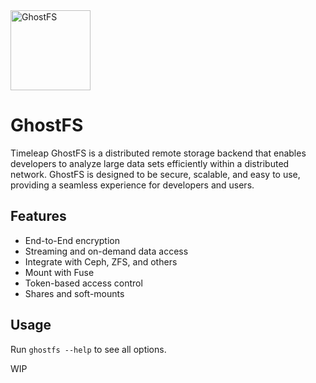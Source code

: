 <img height="128px" src="https://kenshi.io/images/products/ghostfs.g100.svg" alt="GhostFS">

# GhostFS

Timeleap GhostFS is a distributed remote storage backend that
enables developers to analyze large data sets efficiently within a
distributed network. GhostFS is designed to be secure, scalable, and
easy to use, providing a seamless experience for developers and
users.

## Features

- End-to-End encryption
- Streaming and on-demand data access
- Integrate with Ceph, ZFS, and others
- Mount with Fuse
- Token-based access control
- Shares and soft-mounts

## Usage

Run `ghostfs --help` to see all options.

WIP
